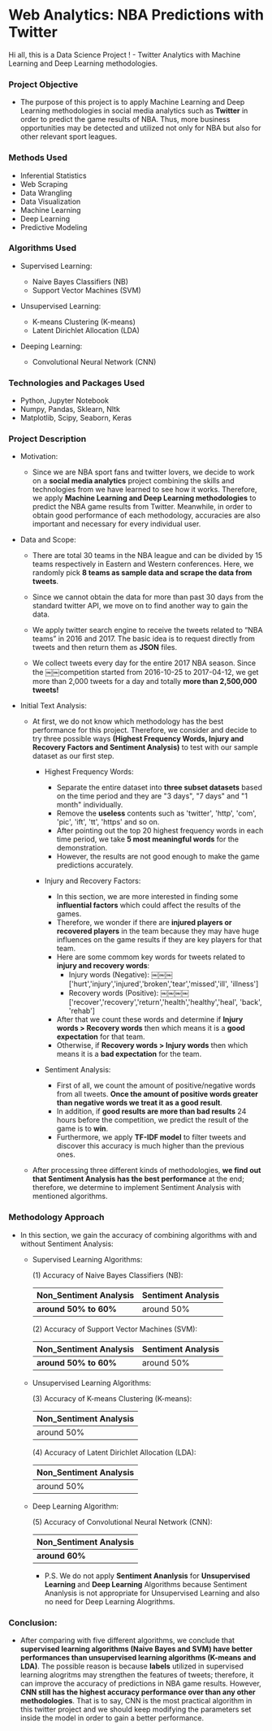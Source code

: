 # Web Analytics: NBA Predictions with Twitter
Hi all, this is a Data Science Project ! - Twitter Analytics with Machine Learning and Deep Learning methodologies.


### Project Objective

* The purpose of this project is to apply Machine Learning and Deep Learning methodologies in social media analytics such as 
**Twitter** in order to predict the game results of NBA. Thus, more business opportunities may be detected and utilized not only for NBA but also for other relevant sport leagues.


### Methods Used

* Inferential Statistics
* Web Scraping
* Data Wrangling
* Data Visualization
* Machine Learning
* Deep Learning
* Predictive Modeling


### Algorithms Used

- Supervised Learning: 
  - Naive Bayes Classifiers (NB)
  - Support Vector Machines (SVM)
  
- Unsupervised Learning: 
  - K-means Clustering (K-means)
  - Latent Dirichlet Allocation (LDA)
  
- Deeping Learning: 
  - Convolutional Neural Network (CNN)


### Technologies and Packages Used

* Python, Jupyter Notebook
* Numpy, Pandas, Sklearn, Nltk
* Matplotlib, Scipy, Seaborn, Keras


### Project Description

* Motivation:

  - Since we are NBA sport fans and twitter lovers, we decide to work on a **social media analytics** project combining the skills and technologies from we have learned to see how it works. Therefore, we apply **Machine Learning and Deep Learning methodologies** to predict the NBA game results from Twitter. Meanwhile, in order to obtain good performance of each methodology, accuracies are also important and necessary for every individual user.  
  
* Data and Scope:

  - There are total 30 teams in the NBA league and can be divided by 15 teams respectively in Eastern and Western
  conferences. Here, we randomly pick **8 teams as sample data and scrape the data from tweets**.
  
  - Since we cannot obtain the data for more than past 30 days from the standard twitter API, we move on to find another way to gain the data.
  
  - We apply twitter search engine to receive the tweets related to “NBA teams” in 2016 and 2017. The basic idea is to request directly from tweets and then return them as **JSON** files.
  
  - We collect tweets every day for the entire 2017 NBA season. Since the ￼￼competition started from 2016-10-25 to 2017-04-12, we get more than 2,000 tweets for a day and totally **more than 2,500,000 tweets!**  
  
* Initial Text Analysis:

  - At first, we do not know which methodology has the best performance for this project. Therefore, we consider and decide to try three possible ways **(Highest Frequency Words, Injury and Recovery Factors and Sentiment Analysis)** to test with our sample dataset as our first step.
  
    - Highest Frequency Words:
    
      * Separate the entire dataset into **three subset datasets** based on the time period and they are "3 days", "7 days" and "1 month" individually.
      * Remove the **useless** contents such as 'twitter', 'http', 'com', 'pic', 'ift', 'tt', 'https' and so on.
      * After pointing out the top 20 highest frequency words in each time period, we take **5 most meaningful words** for the demonstration.
      * However, the results are not good enough to make the game predictions accurately.

    - Injury and Recovery Factors:
      
      * In this section, we are more interested in finding some **influential factors** which could affect the results of the games. 
      * Therefore, we wonder if there are **injured players or recovered players** in the team because they may have huge influences on the game results if they are key players for that team.
      * Here are some commom key words for tweets related to **injury and recovery words**:
        * Injury words (Negative): ￼￼￼['hurt','injury','injured','broken','tear','missed','ill', 'illness']
        * Recovery words (Positive): ￼￼￼￼['recover','recovery','return','health','healthy','heal', 'back', 'rehab']
      * After that we count these words and determine if **Injury words > Recovery words** then which means it is a **good expectation** for that team. 
      * Otherwise, if **Recovery words > Injury words** then which means it is a **bad expectation** for the team.
      
    - Sentiment Analysis:
    
      * First of all, we count the amount of positive/negative words from all tweets. **Once the amount of positive words greater than negative words we treat it as a good result**.
      * In addition, if **good results are more than bad results** 24 hours before the competition, we predict the result of the game is to **win**.
      * Furthermore, we apply **TF-IDF model** to filter tweets and discover this accuracy is much higher than the previous ones. 
  
  - After processing three different kinds of methodologies, **we find out that Sentiment Analysis has the best performance** at the end; therefore, we determine to implement Sentiment Analysis with mentioned algorithms.


### Methodology Approach 

* In this section, we gain the accuracy of combining algorithms with and without Sentiment Analysis:  


  * Supervised Learning Algorithms:
  
    (1) Accuracy of Naive Bayes Classifiers (NB):

      | Non_Sentiment Analysis | Sentiment Analysis |
      | --- | --- |
      | **around 50% to 60%** | around 50% |


    (2) Accuracy of Support Vector Machines (SVM):

      | Non_Sentiment Analysis | Sentiment Analysis |
      | --- | --- |
      | **around 50% to 60%** | around 50% |
    
    
  * Unsupervised Learning Algorithms:
    
    (3) Accuracy of K-means Clustering (K-means):

      | Non_Sentiment Analysis |
      | --- |
      | around 50% |
    
        
    (4) Accuracy of Latent Dirichlet Allocation (LDA):

      | Non_Sentiment Analysis |
      | --- |
      | around 50% | 

   
   * Deep Learning Algorithm:
   
     (5) Accuracy of Convolutional Neural Network (CNN):

      | Non_Sentiment Analysis |
      | --- |
      | **around 60%** | 
    
      - P.S. We do not apply **Sentiment Ananlysis** for **Unsupervised Learning** and **Deep Learning** Algorithms because Sentiment Ananlysis is not appropriate for Unsupervised Learning and also no need for Deep Learning Alogrithms.
          
          
### Conclusion:

  - After comparing with five different algorithms, we conclude that **supervised learning algorithms (Naive Bayes and SVM) have better performances than unsupervised learning algorithms (K-means and LDA)**. The possible reason is because **labels** utilized in supervised learning alogritms may strengthen the features of tweets; therefore, it can improve the accuracy of predictions in NBA game results. However, **CNN still has the highest accuracy performance over than any other methodologies**. That is to say, CNN is the most practical algorithm in this twitter project and we should keep modifying the parameters set inside the model in order to gain a better performance.



